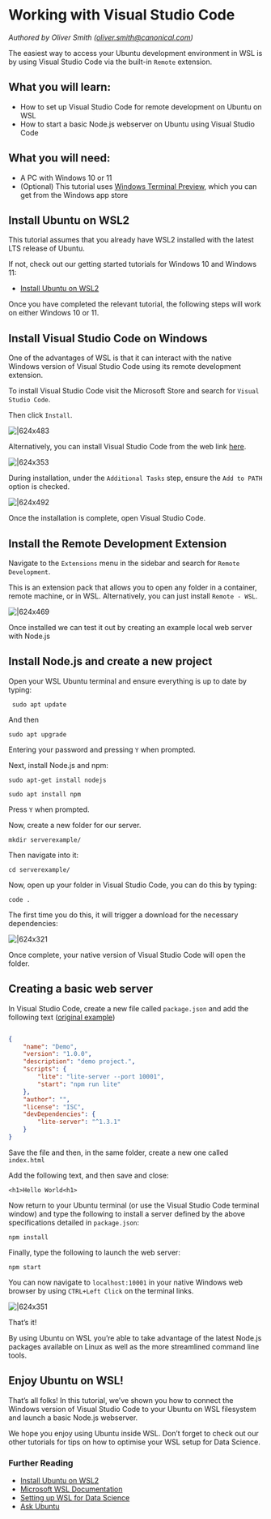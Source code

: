 # Working with Visual Studio Code
*Authored by Oliver Smith ([oliver.smith@canonical.com](mailto:oliver.smith@canonical.com))*

The easiest way to access your Ubuntu development environment in WSL is by using Visual Studio Code via the built-in `Remote` extension.

## What you will learn:

* How to set up Visual Studio Code for remote development on Ubuntu on WSL
* How to start a basic Node.js webserver on Ubuntu using Visual Studio Code

## What you will need:

* A PC with Windows 10 or 11
* (Optional) This tutorial uses [Windows Terminal Preview](https://www.microsoft.com/en-us/p/windows-terminal-preview/9n8g5rfz9xk3?activetab=pivot:overviewtab), which you can get from the Windows app store

## Install Ubuntu on WSL2

This tutorial assumes that you already have WSL2 installed with the latest LTS release of Ubuntu.

If not, check out our getting started tutorials for Windows 10 and Windows 11:

* [Install Ubuntu on WSL2](../guides/install-ubuntu-wsl2.md)

Once you have completed the relevant tutorial, the following steps will work on either Windows 10 or 11.

## Install Visual Studio Code on Windows

One of the advantages of WSL is that it can interact with the native Windows version of Visual Studio Code using its remote development extension.

To install Visual Studio Code visit the Microsoft Store and search for `Visual Studio Code`.

Then click `Install`.

![|624x483](assets/vscode/msstore.png)

Alternatively, you can install Visual Studio Code from the web link [here](https://code.visualstudio.com/Download).

![|624x353](assets/vscode/download-vs-code.png)

During installation, under the `Additional Tasks` step, ensure the `Add to PATH` option is checked.

![|624x492](assets/vscode/aditional-tasks.png)

Once the installation is complete, open Visual Studio Code.

## Install the Remote Development Extension

Navigate to the `Extensions` menu in the sidebar and search for `Remote Development`.

This is an extension pack that allows you to open any folder in a container, remote machine, or in WSL. Alternatively, you can just install `Remote - WSL`.

![|624x469](assets/vscode/remote-extension.png)

Once installed we can test it out by creating an example local web server with Node.js

## Install Node.js and create a new project

Open your WSL Ubuntu terminal and ensure everything is up to date by typing:

` sudo apt update`

And then

`sudo apt upgrade`

Entering your password and pressing `Y` when prompted.

Next, install Node.js and npm:

    sudo apt-get install nodejs

    sudo apt install npm

Press `Y` when prompted.

Now, create a new folder for our server.

`mkdir serverexample/`

Then navigate into it:

`cd serverexample/`

Now, open up your folder in Visual Studio Code, you can do this by typing:

`code .`

The first time you do this, it will trigger a download for the necessary dependencies:

![|624x321](assets/vscode/downloading-vscode-server.png)

Once complete, your native version of Visual Studio Code will open the folder.

## Creating a basic web server

In Visual Studio Code, create a new file called `package.json` and add the following text ([original example](https://learn.microsoft.com/en-gb/archive/blogs/cdndevs/visual-studio-code-and-local-web-server#3-add-a-packagejson-file-to-the-project-folder))

```json

{
    "name": "Demo",
    "version": "1.0.0",
    "description": "demo project.",
    "scripts": {
        "lite": "lite-server --port 10001",
        "start": "npm run lite"
    }, 
    "author": "",
    "license": "ISC",
    "devDependencies": {
        "lite-server": "^1.3.1"
    }
}
```

Save the file and then, in the same folder, create a new one called `index.html`

Add the following text, and then save and close:

`<h1>Hello World<h1>`

Now return to your Ubuntu terminal (or use the Visual Studio Code terminal window) and type the following to install a server defined by the above specifications detailed in `package.json`:

`npm install`

Finally, type the following to launch the web server:

`npm start`

You can now navigate to `localhost:10001` in your native Windows web browser by using `CTRL+Left Click` on the terminal links.

![|624x351](assets/vscode/hello-world.png)

That’s it!

By using Ubuntu on WSL you’re able to take advantage of the latest Node.js packages available on Linux as well as the more streamlined command line tools.

## Enjoy Ubuntu on WSL!

That’s all folks! In this tutorial, we’ve shown you how to connect the Windows version of Visual Studio Code to your Ubuntu on WSL filesystem and launch a basic Node.js webserver.

We hope you enjoy using Ubuntu inside WSL. Don’t forget to check out our other tutorials for tips on how to optimise your WSL setup for Data Science.

### Further Reading

* [Install Ubuntu on WSL2](../guides/install-ubuntu-wsl2.md)
* [Microsoft WSL Documentation](https://learn.microsoft.com/en-us/windows/wsl/)
* [Setting up WSL for Data Science](https://ubuntu.com/blog/wsl-for-data-scientist)
* [Ask Ubuntu](https://askubuntu.com/)